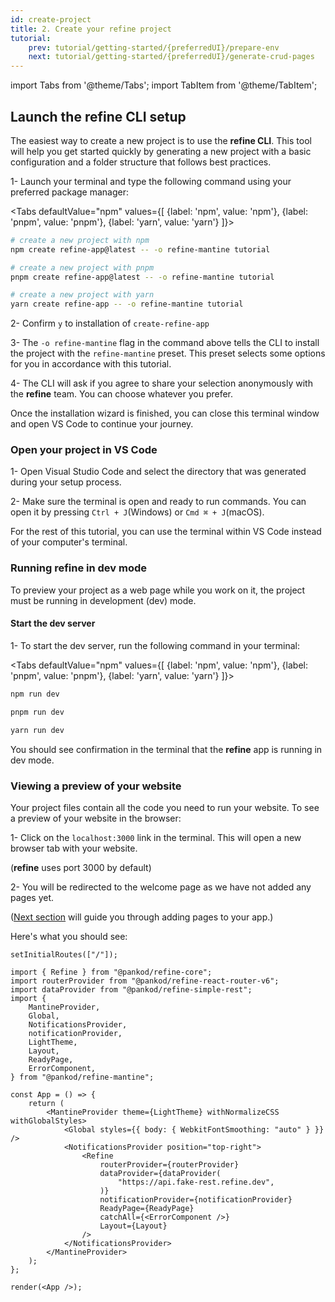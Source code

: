 ```yaml
---
id: create-project
title: 2. Create your refine project
tutorial:
    prev: tutorial/getting-started/{preferredUI}/prepare-env
    next: tutorial/getting-started/{preferredUI}/generate-crud-pages
---
```


import Tabs from '@theme/Tabs';
import TabItem from '@theme/TabItem';

## Launch the refine CLI setup

The easiest way to create a new project is to use the **refine CLI**. This tool will help you get started quickly by generating a new project with a basic configuration and a folder structure that follows best practices.

1- Launch your terminal and type the following command using your preferred package manager:

<Tabs
defaultValue="npm"
values={[ {label: 'npm', value: 'npm'}, {label: 'pnpm', value: 'pnpm'}, {label: 'yarn', value: 'yarn'} ]}>

<TabItem value="npm">

```bash
# create a new project with npm
npm create refine-app@latest -- -o refine-mantine tutorial
```

</TabItem>

<TabItem value="pnpm">

```bash
# create a new project with pnpm
pnpm create refine-app@latest -- -o refine-mantine tutorial
```

</TabItem>

<TabItem value="yarn">

```bash
# create a new project with yarn
yarn create refine-app -- -o refine-mantine tutorial
```

</TabItem>

</Tabs>

2- Confirm `y` to installation of `create-refine-app`

3- The `-o refine-mantine` flag in the command above tells the CLI to install the project with the `refine-mantine` preset. This preset selects some options for you in accordance with this tutorial.

4- The CLI will ask if you agree to share your selection anonymously with the **refine** team. You can choose whatever you prefer.

Once the installation wizard is finished, you can close this terminal window and open VS Code to continue your journey.

### Open your project in VS Code

1- Open Visual Studio Code and select the directory that was generated during your setup process.

2- Make sure the terminal is open and ready to run commands. You can open it by pressing `Ctrl + J`(Windows) or `Cmd ⌘ + J`(macOS).

For the rest of this tutorial, you can use the terminal within VS Code instead of your computer's terminal.

### Running refine in dev mode

To preview your project as a web page while you work on it, the project must be running in development (dev) mode.

#### Start the dev server

1- To start the dev server, run the following command in your terminal:

<Tabs
defaultValue="npm"
values={[ {label: 'npm', value: 'npm'}, {label: 'pnpm', value: 'pnpm'}, {label: 'yarn', value: 'yarn'} ]}>

<TabItem value="npm">

```bash
npm run dev
```

</TabItem>

<TabItem value="pnpm">

```bash
pnpm run dev
```

</TabItem>

<TabItem value="yarn">

```bash
yarn run dev
```

</TabItem>

</Tabs>

You should see confirmation in the terminal that the **refine** app is running in dev mode.

### Viewing a preview of your website

Your project files contain all the code you need to run your website. To see a preview of your website in the browser:

1- Click on the `localhost:3000` link in the terminal. This will open a new browser tab with your website.

(**refine** uses port 3000 by default)

2- You will be redirected to the welcome page as we have not added any pages yet.

([Next section](/docs/tutorial/mantine/headless/generate-crud-pages) will guide you through adding pages to your app.)

Here's what you should see:

```tsx live previewOnly previewHeight=450px url=http://localhost:3000
setInitialRoutes(["/"]);

import { Refine } from "@pankod/refine-core";
import routerProvider from "@pankod/refine-react-router-v6";
import dataProvider from "@pankod/refine-simple-rest";
import {
    MantineProvider,
    Global,
    NotificationsProvider,
    notificationProvider,
    LightTheme,
    Layout,
    ReadyPage,
    ErrorComponent,
} from "@pankod/refine-mantine";

const App = () => {
    return (
        <MantineProvider theme={LightTheme} withNormalizeCSS withGlobalStyles>
            <Global styles={{ body: { WebkitFontSmoothing: "auto" } }} />
            <NotificationsProvider position="top-right">
                <Refine
                    routerProvider={routerProvider}
                    dataProvider={dataProvider(
                        "https://api.fake-rest.refine.dev",
                    )}
                    notificationProvider={notificationProvider}
                    ReadyPage={ReadyPage}
                    catchAll={<ErrorComponent />}
                    Layout={Layout}
                />
            </NotificationsProvider>
        </MantineProvider>
    );
};

render(<App />);
```
